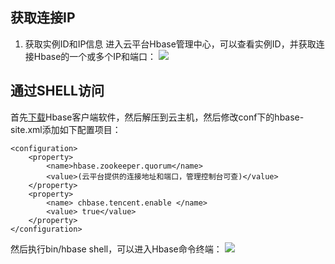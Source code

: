 ##  获取连接IP

1)	获取实例ID和IP信息	
进入云平台Hbase管理中心，可以查看实例ID，并获取连接Hbase的一个或多个IP和端口：
![](http://imgcache.tcecqpoc.fsphere.cn/image/mccdn.qcloud.com/static/img/14a8f475ffafe4c4cefdd84fe1737517/shili.png)

##  通过SHELL访问
首先[下载](http://hbase-10010986.cos.myqcloud.com/hbase-1.1.3-bin.tar.gz)Hbase客户端软件，然后解压到云主机，然后修改conf下的hbase-site.xml添加如下配置项目：
```
<configuration>
	<property>
        <name>hbase.zookeeper.quorum</name>
        <value>(云平台提供的连接地址和端口，管理控制台可查)</value>
	</property>
	<property>
        <name> chbase.tencent.enable </name>
        <value> true</value>
	</property>
</configuration>

```


然后执行bin/hbase shell，可以进入Hbase命令终端：
![](http://imgcache.tcecqpoc.fsphere.cn/image/mccdn.qcloud.com/static/img/1f97f2910f995e90c0061e8c017a3f36/image.png)






